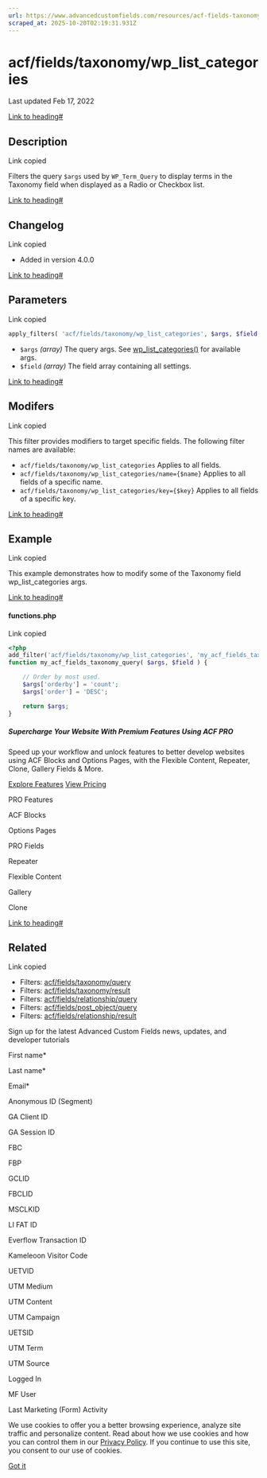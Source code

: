 ```yaml
---
url: https://www.advancedcustomfields.com/resources/acf-fields-taxonomy-wp_list_categories
scraped_at: 2025-10-20T02:19:31.931Z
---
```


# acf/fields/taxonomy/wp\_list\_categories

Last updated Feb 17, 2022

[Link to heading#](https://www.advancedcustomfields.com/resources/acf-fields-taxonomy-wp_list_categories/#description)

## Description

Link copied

Filters the query `$args` used by `WP_Term_Query` to display terms in the Taxonomy field when displayed as a Radio or Checkbox list.

[Link to heading#](https://www.advancedcustomfields.com/resources/acf-fields-taxonomy-wp_list_categories/#changelog)

## Changelog

Link copied

- Added in version 4.0.0

[Link to heading#](https://www.advancedcustomfields.com/resources/acf-fields-taxonomy-wp_list_categories/#parameters)

## Parameters

Link copied

```php
apply_filters( 'acf/fields/taxonomy/wp_list_categories', $args, $field );
```

- `$args` _(array)_ The query args. See [wp\_list\_categories()](https://developer.wordpress.org/reference/functions/wp_list_categories/) for available args.
- `$field` _(array)_ The field array containing all settings.

[Link to heading#](https://www.advancedcustomfields.com/resources/acf-fields-taxonomy-wp_list_categories/#modifers)

## Modifers

Link copied

This filter provides modifiers to target specific fields. The following filter names are available:

- `acf/fields/taxonomy/wp_list_categories` Applies to all fields.
- `acf/fields/taxonomy/wp_list_categories/name={$name}` Applies to all fields of a specific name.
- `acf/fields/taxonomy/wp_list_categories/key={$key}` Applies to all fields of a specific key.

[Link to heading#](https://www.advancedcustomfields.com/resources/acf-fields-taxonomy-wp_list_categories/#example)

## Example

Link copied

This example demonstrates how to modify some of the Taxonomy field wp\_list\_categories args.

[Link to heading#](https://www.advancedcustomfields.com/resources/acf-fields-taxonomy-wp_list_categories/#functionsphp)

#### functions.php

Link copied

```php
<?php
add_filter('acf/fields/taxonomy/wp_list_categories', 'my_acf_fields_taxonomy_query', 10, 2);
function my_acf_fields_taxonomy_query( $args, $field ) {

    // Order by most used.
    $args['orderby'] = 'count';
    $args['order'] = 'DESC';

    return $args;
}
```

##### Supercharge Your Website With Premium Features Using ACF PRO

Speed up your workflow and unlock features to better develop websites using ACF Blocks and Options Pages, with the Flexible Content, Repeater,
Clone, Gallery Fields & More.


[Explore Features](https://www.advancedcustomfields.com/pro/) [View Pricing](https://www.advancedcustomfields.com/pro/#pricing-table/)

PRO Features

ACF Blocks

Options Pages

PRO Fields

Repeater

Flexible Content

Gallery

Clone

[Link to heading#](https://www.advancedcustomfields.com/resources/acf-fields-taxonomy-wp_list_categories/#related)

## Related

Link copied

- Filters: [acf/fields/taxonomy/query](https://www.advancedcustomfields.com/resources/acf-fields-taxonomy-query/)
- Filters: [acf/fields/taxonomy/result](https://www.advancedcustomfields.com/resources/acf-fields-taxonomy-result/)
- Filters: [acf/fields/relationship/query](https://www.advancedcustomfields.com/resources/acf-fields-relationship-query/)
- Filters: [acf/fields/post\_object/query](https://www.advancedcustomfields.com/resources/acf-fields-post_object-query/)
- Filters: [acf/fields/relationship/result](https://www.advancedcustomfields.com/resources/acf-fields-relationship-result/)

Sign up for the latest Advanced Custom Fields news, updates, and developer tutorials

First name\*

Last name\*

Email\*

Anonymous ID (Segment)

GA Client ID

GA Session ID

FBC

FBP

GCLID

FBCLID

MSCLKID

LI FAT ID

Everflow Transaction ID

Kameleoon Visitor Code

UETVID

UTM Medium

UTM Content

UTM Campaign

UETSID

UTM Term

UTM Source

Logged In

MF User

Last Marketing (Form) Activity

We use cookies to offer you a better browsing experience, analyze site traffic and personalize content. Read about how we use cookies and how you can control them in our [Privacy Policy](https://wpengine.com/legal/privacy/). If you continue to use this site, you consent to our use of cookies.

[Got it](https://www.advancedcustomfields.com/resources/acf-fields-taxonomy-wp_list_categories/#)
